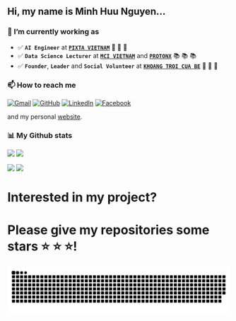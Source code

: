 ## Hi, my name is Minh Huu Nguyen...

### 🌱 I’m currently working as
- ✅ **`AI Engineer`** at [**`PIXTA VIETNAM`**](https://pixta.vn/) 🤖 🤖 🤖
- ✅ **`Data Science Lecturer`** at [**`MCI VIETNAM`**](https://mcivietnam.com/) and [**`PROTONX`**](https://protonx.io/) 📚 📚 📚
- ✅ **`Founder`**, **`Leader`** and **`Social Volunteer`** at [**`KHOANG TROI CUA BE`**](http://khoangtroicuabe.org/) 🚀 🚀 🚀

### 📫 How to reach me
<!-- https://img.shields.io/badge/ + "<BRAND_NAME>-<COLOR_CODE>?logo=<BRAND_NAME>"-->

[![Gmail](https://img.shields.io/badge/Gmail-white?logo=gmail)](mailto:minhhuunguyen1511@gmail)
[![GitHub](https://img.shields.io/badge/GitHub-black?logo=github)](https://github.com/MinhHuuNguyen)
[![LinkedIn](https://img.shields.io/badge/LinkedIn-0077b5?logo=linkedin)](https://github.com/MinhHuuNguyen)
[![Facebook](https://img.shields.io/badge/Facebook-1877F2?logo=facebook)](https://www.facebook.com/minhhuunguyen1511/)

and my personal [website](https://minhhuunguyen.github.io/).

### 📊 My Github stats

<img
height=250
src="https://github-readme-stats.vercel.app/api?username=minhhuunguyen&show=reviews,prs_merged,prs_merged_percentage&show_icons=true&theme=radical&hide_title=true&include_all_commits=true&line_height=30"
/>
<img
height=250
src="https://github-readme-stats.vercel.app/api/top-langs/?username=minhhuunguyen&theme=radical&line_height=40&layout=compact&langs_count=20"
/>

<img
height=200
src="https://github-readme-streak-stats.herokuapp.com/?user=minhhuunguyen&theme=radical&card_width=250&hide_current_streak=true"
/>
<img
height=200
src="https://github-profile-trophy.vercel.app/?username=minhhuunguyen&theme=radical&column=5"
/>

# Interested in my project?
# Please give my repositories some stars ⭐ ⭐ ⭐!

<picture>
  <source media="(prefers-color-scheme: dark)" srcset="https://raw.githubusercontent.com/platane/platane/output/github-contribution-grid-snake-dark.svg">
  <source media="(prefers-color-scheme: light)" srcset="https://raw.githubusercontent.com/platane/platane/output/github-contribution-grid-snake.svg">
  <img alt="github contribution grid snake animation" src="https://raw.githubusercontent.com/platane/platane/output/github-contribution-grid-snake.svg">
</picture>
